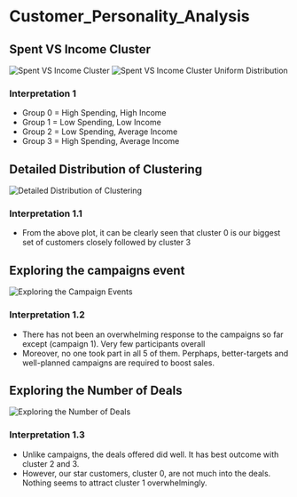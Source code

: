 # Customer_Personality_Analysis

## Spent VS Income Cluster
![Spent VS Income Cluster](https://user-images.githubusercontent.com/68490591/140044552-5fa37123-5e96-481b-b626-a7f2969edca7.png) ![Spent VS Income Cluster Uniform Distribution](https://user-images.githubusercontent.com/68490591/140044911-1403e7c6-6f50-4366-ab21-1a60b251b8b2.png)

### Interpretation 1
- Group 0 = High Spending, High Income
- Group 1 = Low Spending, Low Income
- Group 2 = Low Spending, Average Income
- Group 3 = High Spending, Average Income

## Detailed Distribution of Clustering
![Detailed Distribution of Clustering](https://user-images.githubusercontent.com/68490591/140045113-d351cd09-1b2e-46f6-bf26-d1d3ad605a6b.png)

### Interpretation 1.1
- From the above plot, it can be clearly seen that cluster 0 is our biggest set of customers closely followed by cluster 3

## Exploring the campaigns event
![Exploring the Campaign Events](https://user-images.githubusercontent.com/68490591/140045710-b539e98f-7468-4305-8e9a-57eb3cf66605.png)

### Interpretation 1.2
- There has not been an overwhelming response to the campaigns so far except (campaign 1). Very few participants overall
- Moreover, no one took part in all 5 of them. Perphaps, better-targets and well-planned campaigns are required to boost sales.

## Exploring the Number of Deals
![Exploring the Number of Deals](https://user-images.githubusercontent.com/68490591/140045913-0676a48f-48e6-46be-8b6d-a98177fe46ed.png)

### Interpretation 1.3
- Unlike campaigns, the deals offered did well. It has best outcome with cluster 2 and 3.
- However, our star customers, cluster 0, are not much into the deals. Nothing seems to attract cluster 1 overwhelmingly.
